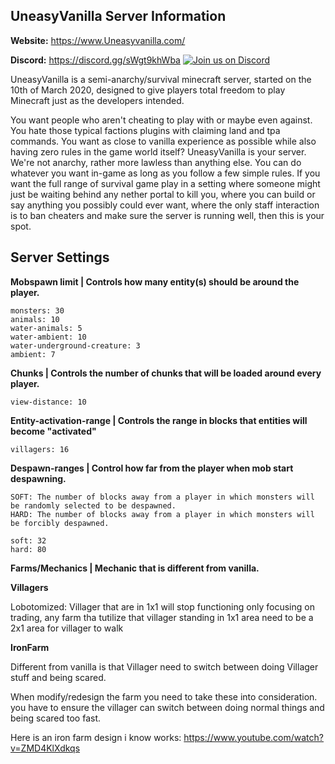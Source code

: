 ## UneasyVanilla Server Information

**Website:** https://www.Uneasyvanilla.com/

**Discord:** https://discord.gg/sWgt9khWba [![Join us on Discord](https://img.shields.io/discord/677631954090328064.svg?label=&logo=discord&logoColor=ffffff&color=7389D8&labelColor=6A7EC2)](https://discord.gg/sWgt9khWba)

UneasyVanilla is a semi-anarchy/survival minecraft server, started on the 10th of March 2020, designed to give players total freedom to play Minecraft just as the developers intended.

You want people who aren't cheating to play with or maybe even against. You hate those typical factions plugins with claiming land and tpa commands. You want as close to vanilla experience as possible while also having zero rules in the game world itself? UneasyVanilla is your server. We're not anarchy, rather more lawless than anything else. You can do whatever you want in-game as long as you follow a few simple rules. If you want the full range of survival game play in a setting where someone might just be waiting behind any nether portal to kill you, where you can build or say anything you possibly could ever want, where the only staff interaction is to ban cheaters and make sure the server is running well, then this is your spot.

## Server Settings

**Mobspawn limit | Controls how many entity(s) should be around the player.**
```
monsters: 30
animals: 10
water-animals: 5
water-ambient: 10
water-underground-creature: 3
ambient: 7
```

**Chunks | Controls the number of chunks that will be loaded around every player.**
```
view-distance: 10
```

**Entity-activation-range | Controls the range in blocks that entities will become "activated"**
```
villagers: 16
```

**Despawn-ranges | Control how far from the player when mob start despawning.**
```
SOFT: The number of blocks away from a player in which monsters will be randomly selected to be despawned.
HARD: The number of blocks away from a player in which monsters will be forcibly despawned.

soft: 32
hard: 80
```

**Farms/Mechanics | Mechanic that is different from vanilla.**

**Villagers**

Lobotomized: Villager that are in 1x1 will stop functioning only focusing on trading, any farm tha tutilize that villager standing in 1x1 area need to be a 2x1 area for villager to walk

**IronFarm**

Different from vanilla is that Villager need to switch between doing Villager stuff and being scared.

When modify/redesign the farm you need to take these into consideration. you have to ensure the villager can switch between doing normal things and being scared too fast.

Here is an iron farm design i know works: https://www.youtube.com/watch?v=ZMD4KlXdkqs